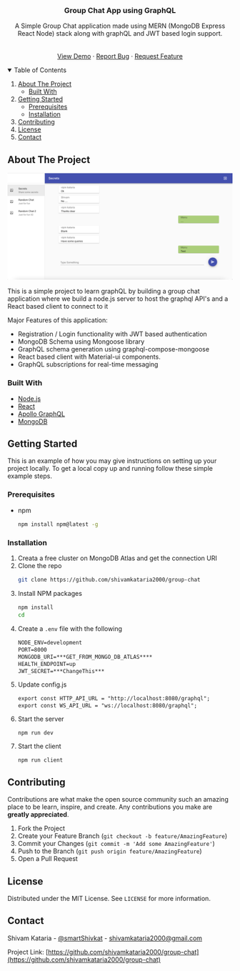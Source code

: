 <!-- PROJECT LOGO -->
<br />
<p align="center">
  <h3 align="center">Group Chat App using GraphQL</h3>
  <p align="center">
A Simple Group Chat application made using MERN (MongoDB Express React Node) stack along with graphQL and JWT based login support.
    <br />
    <br />
    <br />
    <a href="https://group-chat-kappa.vercel.app/">View Demo</a>
    ·
    <a href="https://github.com/shivamkataria2000/group-chat/issues/new">Report Bug</a>
    ·
    <a href="https://github.com/shivamkataria2000/group-chat/issues/new">Request Feature</a>
  </p>
</p>



<!-- TABLE OF CONTENTS -->
<details open="open">
  <summary>Table of Contents</summary>
  <ol>
    <li>
      <a href="#about-the-project">About The Project</a>
      <ul>
        <li><a href="#built-with">Built With</a></li>
      </ul>
    </li>
    <li>
      <a href="#getting-started">Getting Started</a>
      <ul>
        <li><a href="#prerequisites">Prerequisites</a></li>
        <li><a href="#installation">Installation</a></li>
      </ul>
    </li>
    <li><a href="#contributing">Contributing</a></li>
    <li><a href="#license">License</a></li>
    <li><a href="#contact">Contact</a></li>
  </ol>
</details>



<!-- ABOUT THE PROJECT -->
## About The Project

![Sample Sceenshot](screenshot.png?raw=true "Title")

This is a simple project to learn graphQL by building a group chat application where we build a node.js server to host the graphql API's and a React based client to connect to it

Major Features of this application:
* Registration / Login functionality with JWT based authentication
* MongoDB Schema using Mongoose library 
* GraphQL schema generation using graphql-compose-mongoose
* React based client with Material-ui components.
* GraphQL subscriptions for real-time messaging 
  
### Built With

* [Node.js](https://nodejs.org/en/)
* [React](https://reactjs.org/)
* [Apollo GraphQL](https://www.apollographql.com/)
* [MongoDB](https://www.mongodb.com/)



<!-- GETTING STARTED -->
## Getting Started

This is an example of how you may give instructions on setting up your project locally.
To get a local copy up and running follow these simple example steps.

### Prerequisites
* npm
  ```sh
  npm install npm@latest -g
  ```

### Installation

1. Creata a free cluster on MongoDB Atlas and get the connection URI
2. Clone the repo
   ```sh
   git clone https://github.com/shivamkataria2000/group-chat
   ```
3. Install NPM packages
   ```sh
   npm install
   cd 
   ```
4. Create a `.env` file with the following
    ```
    NODE_ENV=development
    PORT=8000
    MONGODB_URI=***GET_FROM_MONGO_DB_ATLAS****
    HEALTH_ENDPOINT=up
    JWT_SECRET=***ChangeThis***
    ```
5. Update config.js
   ```
   export const HTTP_API_URL = "http://localhost:8080/graphql";
   export const WS_API_URL = "ws://localhost:8080/graphql";
   ```
6. Start the server
   ```sh
   npm run dev
   ```
7. Start the client
   ```
   npm run client
   ```
<!-- CONTRIBUTING -->
## Contributing

Contributions are what make the open source community such an amazing place to be learn, inspire, and create. Any contributions you make are **greatly appreciated**.

1. Fork the Project
2. Create your Feature Branch (`git checkout -b feature/AmazingFeature`)
3. Commit your Changes (`git commit -m 'Add some AmazingFeature'`)
4. Push to the Branch (`git push origin feature/AmazingFeature`)
5. Open a Pull Request



<!-- LICENSE -->
## License

Distributed under the MIT License. See `LICENSE` for more information.



<!-- CONTACT -->
## Contact

Shivam Kataria - [@smartShivkat](https://twitter.com/smartShivkat) - shivamkataria2000@gmail.com

Project Link: [https://github.com/shivamkataria2000/group-chat](https://github.com/shivamkataria2000/group-chat)
